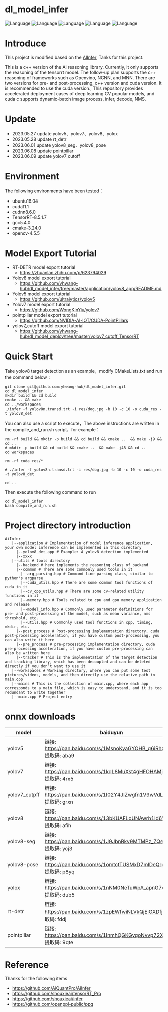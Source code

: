 # dl_model_infer
![Language](https://img.shields.io/badge/language-c++-brightgreen)
![Language](https://img.shields.io/badge/CUDA-11.1-brightgreen) 
![Language](https://img.shields.io/badge/TensorRT-8.5.1.7-brightgreen)
![Language](https://img.shields.io/badge/OpenCV-4.5.5-brightgreen) 
![Language](https://img.shields.io/badge/ubuntu-16.04-brightorigin)


# Introduce
This project is modified based on the [AIInfer](https://github.com/AiQuantPro/AiInfer), Tanks for this project.

This is a c++ version of the AI reasoning library. 
Currently, it only supports the reasoning of the tensorrt model. 
The follow-up plan supports the c++ reasoning of frameworks such as Openvino, NCNN, and MNN. 
There are two versions for pre- and post-processing, c++ version and cuda version. 
It is recommended to use the cuda version.,
This repository provides accelerated deployment cases of deep learning CV popular models, 
and cuda c supports dynamic-batch image process, infer, decode, NMS.

# Update
- 2023.05.27 update yolov5、yolov7、yolov8、yolox
- 2023.05.28 update rt_detr
- 2023.06.01 update yolov8_seg、yolov8_pose
- 2023.06.08 update pointpillar
- 2023.06.09 update yolov7_cutoff

# Environment
The following environments have been tested：
- ubuntu16.04
- cuda11.1
- cudnn8.6.0
- TensorRT-8.5.1.7
- gcc5.4.0
- cmake-3.24.0
- opencv-4.5.5

# Model Export Tutorial
- RT-DETR model export tutorial
  - https://zhuanlan.zhihu.com/p/623794029
- Yolov8 model export tutorial
  - https://github.com/yhwang-hub/dl_model_infer/tree/master/application/yolov8_app/README.md
- Yolov5 model export tutorial
  - https://github.com/ultralytics/yolov5
- Yolov7 model export tutorial
  - https://github.com/WongKinYiu/yolov7
- pointpillar model export tutorial
  - https://github.com/NVIDIA-AI-IOT/CUDA-PointPillars
- yolov7_cutoff model export tutorial
  - https://github.com/yhwang-hub/dl_model_deploy/tree/master/yolov7_cutoff_TensorRT
# Quick Start
Take yolov8 target detection as an example，modify CMakeLists.txt and run the command below：
```
git clone git@github.com:yhwang-hub/dl_model_infer.git
cd dl_model_infer
mkdir build && cd build
cmake .. && make
cd ../workspaces
./infer -f yolov8n.transd.trt -i res/dog.jpg -b 10 -c 10 -o cuda_res -t yolov8_det
```
You can also use a script to execute，The above instructions are written in the compile_and_run.sh script，for example：
```
rm -rf build && mkdir -p build && cd build && cmake ..  && make -j9 && cd ..
# mkdir -p build && cd build && cmake ..  && make -j48 && cd ..
cd workspaces

rm -rf cuda_res/*

# ./infer -f yolov8n.transd.trt -i res/dog.jpg -b 10 -c 10 -o cuda_res -t yolov8_det

cd ..
```
Then execute the following command to run
```
cd dl_model_infer
bash compile_and_run.sh
```

# Project directory introduction
```
AiInfer
   |--application # Implementation of model inference application, your own model inference can be implemented in this directory
     |--yolov8_det_app # Example: A yolov8 detection implemented
     |--xxxx
   |--utils # tools directory
     |--backend # here implements the reasoning class of backend
     |--common # There are some commonly used tools in it
       |--arg_parsing.hpp # Command line parsing class, similar to python's argparse
       |--cuda_utils.hpp # There are some common tool functions of cuda in it
       |--cv_cpp_utils.hpp # There are some cv-related utility functions in it
       |--memory.hpp # Tools related to cpu and gpu memory application and release
       |--model_info.hpp # Commonly used parameter definitions for pre- and post-processing of the model, such as mean variance, nms threshold, etc.
       |--utils.hpp # Commonly used tool functions in cpp, timing, mkdir, etc.
     |--post_process # Post-processing implementation directory, cuda post-processing acceleration, if you have custom post-processing, you can also write it here
     |--pre_process # pre-processing implementation directory, cuda pre-processing acceleration, if you have custom pre-processing can also be written here
     |--tracker # This is the implementation of the target detection and tracking library, which has been decoupled and can be deleted directly if you don’t want to use it
   |--workspaces # Working directory, where you can put some test pictures/videos, models, and then directly use the relative path in main.cpp
   |--mains # This is the collection of main.cpp, where each app corresponds to a main file, which is easy to understand, and it is too redundant to write together
   |--main.cpp # Project entry
```

# onnx downloads
| model  | baiduyun |
| ------------- | ------------- |
| yolov5  | 链接: https://pan.baidu.com/s/1MsnoKyaGYOHB_q6iRhQTbw 提取码: aba9  |
| yolov7  | 链接: https://pan.baidu.com/s/1kqL8MuXst4gHFOHAMjYnIg 提取码: 4rx5  |
| yolov7_cutpff  | 链接: https://pan.baidu.com/s/1I02Y4JIZwgfn1V9wVdLDHA 提取码: grxn  |
| yolov8  | 链接: https://pan.baidu.com/s/13bKUAFLoUNAwrh1ld6WsAg 提取码: afih  |
| yolov8-seg  | 链接: https://pan.baidu.com/s/1J9JbnRkv9MTMPz_ZQeJy7w 提取码: ycj3  |
| yolov8-pose  | 链接: https://pan.baidu.com/s/1omtctTUSMxD7mlDeQrpDTA 提取码: p8yq  |
| yolox  | 链接: https://pan.baidu.com/s/1nNM0NeTuWpA_apnG7cADFQ 提取码: dub5  |
| rt-detr  | 链接: https://pan.baidu.com/s/1zpEWfwiNLVkQjEiGXDfjpA 提取码: fddj  |
| pointpillar  | 链接: https://pan.baidu.com/s/1InmhQGKGygoNvvp72XuyqQ 提取码: 9qte  |

# Reference
Thanks for the following items
- https://github.com/AiQuantPro/AiInfer
- https://github.com/shouxieai/tensorRT_Pro
- https://github.com/shouxieai/infer
- https://github.com/openppl-public/ppq

